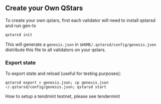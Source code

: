 ## Create your Own QStars

To create your own qstars, first each validator will need to install qstarsd and run gen-tx

```bash
qstarsd init 
```

This will generate a `genesis.json` in `$HOME/.qstarsd/config/genesis.json` distribute this file to all validators on your qstars.

### Export state

To export state and reload (useful for testing purposes):

```
qstarsd export > genesis.json; cp genesis.json ~/.qstarsd/config/genesis.json; qstarsd start
```

How to setup a tendmint testnet, please see tendermint